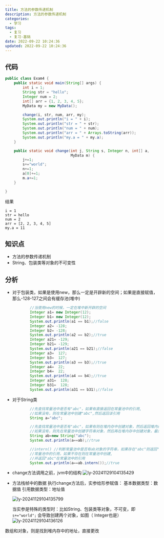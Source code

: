 ```yaml
---
title: 方法的参数传递机制
description: 方法的参数传递机制
categories:
  - 学习
tags:
  - 复习
  - 复习-基础
date: 2022-09-22 10:24:36
updated: 2022-09-22 10:24:36
---
```


##  代码

```java
public class Exam4 {
    public static void main(String[] args) {
        int i = 1;
        String str = "hello";
        Integer num = 2;
        int[] arr = {1, 2, 3, 4, 5};
        MyData my = new MyData();

        change(i, str, num, arr, my);
        System.out.println("i = " + i);
        System.out.println("str = " + str);
        System.out.println("num = " + num);
        System.out.println("arr = " + Arrays.toString(arr));
        System.out.println("my.a = " + my.a); 
    }

    public static void change(int j, String s, Integer n, int[] a,
                              MyData m) {
        j+=1;
        s+="world";
        n+=1;
        a[0]+=1;
        m.a+=1;
    }

}
```

结果

```shell
i = 1
str = hello
num = 2
arr = [2, 2, 3, 4, 5]
my.a = 11
```

## 知识点

- 方法的参数传递机制
- String、包装类等对象的不可变性

## 分析

- 对于包装类，如果是使用new，那么一定是开辟新的空间；如果是直接赋值，那么-128-127之间会有缓存池(堆中)

  ```java
          //当使用new的时候，一定在堆中新开辟的空间
          Integer a1= new Integer(12);
          Integer b1= new Integer(12);
          System.out.println(a1 == b1);//false
          Integer a2= -128;
          Integer b2= -128;
          System.out.println(a2 == b2);//true
          Integer a21= -129;
          Integer b21= -129;
          System.out.println(a21 == b21);//false
          Integer a3=  127;
          Integer b3=  127;
          System.out.println(a3 == b3);//true
          Integer a4=  22;
          Integer b4=  22;
          System.out.println(a4 == b4);//true
          Integer a31=  128;
          Integer b31=  128;
          System.out.println(a31 == b31);//false
  ```

- 对于String类 

  ```java
          //先查找常量池中是否有"abc"，如果有直接返回在常量池中的引用,
          //如果没有，则在常量池中创建"abc",然后返回该引用
          String a="abc";
  
          //先查找常量池中是否有"abc"，如果有则在堆内存中创建对象，然后返回堆内存中的地址
          //如果没有，则先在常量池中创建字符串对象，然后再在堆内存中创建对象，最后返回堆内存中的地址
          String ab=new String("abc");
          System.out.println(a==ab);//true
  
          //intern() //判断常量池中是否有ab对象的字符串，如果存在"abc"则返回"abc"在
          //常量池中的引用，如果不存在则在常量池中创建,
          //并返回"abc"在常量池中的引用
          System.out.println(a==ab.intern());//true
  ```

- change方法调用之前，jvm中的结构
  ![ly-20241129104135429](attachments/img/ly-20241129104135429.png)
  
- 方法栈帧中的数据
  执行change方法后，实参给形参赋值：
  基本数据类型：数据值
  引用数据类型：地址值

  ![ly-20241129104135799](attachments/img/ly-20241129104135799.png)

  当实参是特殊的类型时：比如String、包装类等对象，不可变，即
  ```s+="world";```
  会导致创建两个对象，如图（ Integer也是）
  ![ly-20241129104136126](attachments/img/ly-20241129104136126.png)



数组和对象，则是找到堆内存中的地址，直接更改
